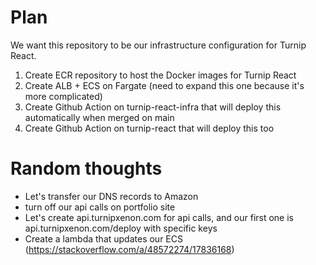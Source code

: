 # Plan

We want this repository to be our infrastructure configuration for Turnip React.

1. Create ECR repository to host the Docker images for Turnip React
2. Create ALB + ECS on Fargate (need to expand this one because it's more complicated)
3. Create Github Action on turnip-react-infra that will deploy this automatically when merged on main
4. Create Github Action on turnip-react that will deploy this too

# Random thoughts
- Let's transfer our DNS records to Amazon
- turn off our api calls on portfolio site
- Let's create api.turnipxenon.com for api calls, and our first one is api.turnipxenon.com/deploy with specific keys
- Create a lambda that updates our ECS (https://stackoverflow.com/a/48572274/17836168)
